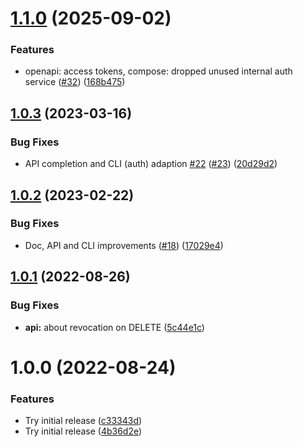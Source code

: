 # [1.1.0](https://github.com/dns3l/dns3l/compare/v1.0.3...v1.1.0) (2025-09-02)


### Features

* openapi: access tokens, compose: dropped unused internal auth service ([#32](https://github.com/dns3l/dns3l/issues/32)) ([168b475](https://github.com/dns3l/dns3l/commit/168b4756d5281e6f12f4e671d857fa82c621e947))

## [1.0.3](https://github.com/dns3l/dns3l/compare/v1.0.2...v1.0.3) (2023-03-16)


### Bug Fixes

* API completion and CLI (auth) adaption [#22](https://github.com/dns3l/dns3l/issues/22) ([#23](https://github.com/dns3l/dns3l/issues/23)) ([20d29d2](https://github.com/dns3l/dns3l/commit/20d29d225cdcc923be4c78eaff1b917192ff2be0))

## [1.0.2](https://github.com/dns3l/dns3l/compare/v1.0.1...v1.0.2) (2023-02-22)


### Bug Fixes

* Doc, API and CLI improvements ([#18](https://github.com/dns3l/dns3l/issues/18)) ([17029e4](https://github.com/dns3l/dns3l/commit/17029e437e544deb363d0e3bed20f526172804ab))

## [1.0.1](https://github.com/dns3l/dns3l/compare/v1.0.0...v1.0.1) (2022-08-26)


### Bug Fixes

* **api:** about revocation on DELETE ([5c44e1c](https://github.com/dns3l/dns3l/commit/5c44e1c6359698d2b090db9c87bab164859ffeff))

# 1.0.0 (2022-08-24)


### Features

* Try initial release ([c33343d](https://github.com/dns3l/dns3l/commit/c33343da17db2ec503a1a30bd964103dcc7a58ca))
* Try initial release ([4b36d2e](https://github.com/dns3l/dns3l/commit/4b36d2e006741d2262520f3c9e698d5f8cbb370e))
